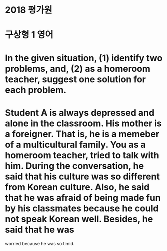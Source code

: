 # 2018 평가원
# 구상형 1 영어
# In the given situation, (1) identify two problems, and, (2) as a homeroom teacher, suggest one solution for each problem.
# Student A is always depressed and alone in the classroom. His mother is a foreigner. That is, he is a memeber of a multicultural family. You as a homeroom teacher, tried to talk with him. During the conversation, he said that his culture was so different from Korean culture. Also, he said that he was afraid of being made fun by his classmates because he could not speak Korean well. Besides, he said that he was 
worried because he was so timid.

